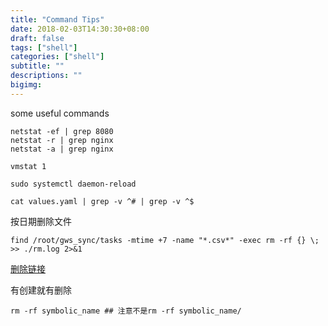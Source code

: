 ```yaml
---
title: "Command Tips"
date: 2018-02-03T14:30:30+08:00
draft: false
tags: ["shell"]
categories: ["shell"]
subtitle: ""
descriptions: ""
bigimg:
---
```


some useful commands

```
netstat -ef | grep 8080
netstat -r | grep nginx
netstat -a | grep nginx
```

```
vmstat 1
```

```
sudo systemctl daemon-reload
```

```
cat values.yaml | grep -v ^# | grep -v ^$
```

按日期删除文件

```
find /root/gws_sync/tasks -mtime +7 -name "*.csv*" -exec rm -rf {} \; >> ./rm.log 2>&1
```

[删除链接](https://www.cnblogs.com/xiaochaohuashengmi/archive/2011/10/05/2199534.html)

有创建就有删除

```
rm -rf symbolic_name ## 注意不是rm -rf symbolic_name/
```




